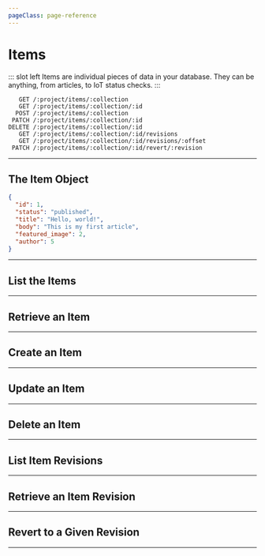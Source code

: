 ```yaml
---
pageClass: page-reference
---
```




# Items

<two-up>

::: slot left
Items are individual pieces of data in your database. They can be anything, from articles, to IoT status checks.
:::

<info-box title="Endpoints" slot="right">

```endpoints
   GET /:project/items/:collection
   GET /:project/items/:collection/:id
  POST /:project/items/:collection
 PATCH /:project/items/:collection/:id
DELETE /:project/items/:collection/:id
   GET /:project/items/:collection/:id/revisions
   GET /:project/items/:collection/:id/revisions/:offset
 PATCH /:project/items/:collection/:id/revert/:revision
```

</info-box>
</two-up>

---

## The Item Object

<two-up>
<template slot="left">

Items don't have a pre-defined schema. The format depends completely on how you configured your collections and fields in Directus. For the sake of documentation, we'll use a fictional `articles` collection with the following fields: `id`, `status`, `title`, `body`, `featured_image`, and `author`.

</template>

<info-box title="Example Item Object" slot="right" class="sticky">

```json
{
  "id": 1,
  "status": "published",
  "title": "Hello, world!",
  "body": "This is my first article",
  "featured_image": 2,
  "author": 5
}
```

</info-box>
</two-up>

---

## List the Items

<two-up>
<template slot="left">

List the items.

### Parameters

<def-list>

!!! include (params/project.md) !!!
!!! include (params/collection.md) !!!

</def-list>

### Query

<def-list>

!!! include (query/fields.md) !!!
!!! include (query/limit.md) !!!
!!! include (query/offset.md) !!!
!!! include (query/sort.md) !!!
!!! include (query/single.md) !!!
!!! include (query/status.md) !!!
!!! include (query/filter.md) !!!
!!! include (query/q.md) !!!
!!! include (query/meta.md) !!!

</def-list>

### Returns

Returns an array of [item objects](#the-item-object).

</template>

<template slot="right">
<div class="sticky">
<info-box title="Endpoint">

```endpoints
   GET /:project/items/:collection
```

</info-box>
<info-box title="Response">

```json
{
  "data": [
    {
      "id": 1,
      "status": "published",
      "title": "Hello, world!",
      "body": "This is my first article",
      "featured_image": 2,
      "author": 5
    },
    { ... },
    { ... }
  ]
}
```

</info-box>
</div>
</template>
</two-up>

---

## Retrieve an Item

<two-up>
<template slot="left">

Retrieve a single item by unique identifier.

### Parameters

<def-list>

!!! include (params/project.md) !!!
!!! include (params/collection.md) !!!
!!! include (params/id.md) !!!

</def-list>

### Query

<def-list>

!!! include (query/fields.md) !!!
!!! include (query/meta.md) !!!

</def-list>

### Returns

Returns the [item object](#the-item-object) for the given unique identifier.

</template>

<template slot="right">
<div class="sticky">
<info-box title="Endpoint">

```endpoints
   GET /:project/items/:collection/:id
```

</info-box>

<info-box title="Response">

```json
{
  "data": {
    "id": 1,
    "status": "published",
    "title": "Hello, world!",
    "body": "This is my first article",
    "featured_image": 2,
    "author": 5
  }
}
```

</info-box>
</div>
</template>
</two-up>

---

## Create an Item

<two-up>
<template slot="left">

Create a new item.

### Parameters

<def-list>

!!! include (params/project.md) !!!
!!! include (params/collection.md) !!!

</def-list>

### Attributes

Based on your specific setup.

### Query

<def-list>

!!! include (query/meta.md) !!!

</def-list>

### Returns

Returns the [item object](#the-item-object) for the item that was just created.

</template>

<template slot="right">
<div class="sticky">
<info-box title="Endpoint">

```endpoints
  POST /:project/items/:collection
```

</info-box>

<info-box title="Request">

```json
{
  "status": "published",
  "title": "Hello, world!",
  "body": "This is my first article",
  "featured_image": 2,
  "author": 5
}
```

</info-box>

<info-box title="Response">

```json
{
  "data": {
    "id": 14,
    "status": "published",
    "title": "Hello, world!",
    "body": "This is my first article",
    "featured_image": 2,
    "author": 5
  }
}
```

</info-box>
</div>
</template>
</two-up>

---

## Update an Item

<two-up>
<template slot="left">

Update an existing item.

### Parameters

<def-list>

!!! include (params/project.md) !!!
!!! include (params/collection.md) !!!
!!! include (params/id.md) !!!

</def-list>

### Attributes

Based on your specific setup.

### Query

<def-list>

!!! include (query/fields.md) !!!
!!! include (query/meta.md) !!!

</def-list>

### Returns

Returns the [item object](#the-item-object) for the item that was just updated.

</template>

<template slot="right">
<div class="sticky">
<info-box title="Endpoint">

```endpoints
 PATCH /:project/items/:collection/:id
```

</info-box>

<info-box title="Request">

```json
{
  "title": "Welcome!"
}
```

</info-box>

<info-box title="Response">

```json
{
  "data": {
    "id": 14,
    "status": "published",
    "title": "Welcome!",
    "body": "This is my first article",
    "featured_image": 2,
    "author": 5
  }
}
```

</info-box>
</div>
</template>
</two-up>

---

## Delete an Item

<two-up>
<template slot="left">

Delete an existing item

### Parameters

<def-list>

!!! include (params/project.md) !!!
!!! include (params/collection.md) !!!
!!! include (params/id.md) !!!

</def-list>

### Returns

Returns an empty body with HTTP status 204

</template>

<template slot="right">
<div class="sticky">
<info-box title="Endpoint">

```endpoints
DELETE /:project/items/:collection/:id
```

</info-box>
</div>
</template>
</two-up>

---

## List Item Revisions

<two-up>
<template slot="left">

List the revisions made to the given item.

### Parameters

<def-list>

!!! include (params/project.md) !!!
!!! include (params/collection.md) !!!
!!! include (params/id.md) !!!

</def-list>

### Query

<def-list>

!!! include (query/fields.md) !!!
!!! include (query/limit.md) !!!
!!! include (query/offset.md) !!!
!!! include (query/page.md) !!!
!!! include (query/sort.md) !!!
!!! include (query/single.md) !!!
!!! include (query/filter.md) !!!
!!! include (query/q.md) !!!
!!! include (query/meta.md) !!!

</def-list>

### Returns

Returns an array of [revision objects](/api/revisions.html#the-revision-object).

</template>

<template slot="right">
<div class="sticky">
<info-box title="Endpoint">

```endpoints
   GET /:project/items/:collection/:id/revisions
```

</info-box>
<info-box title="Response">

```json
{
  "data": [
    {
      "id": 35,
      "activity": 37,
      "collection": "articles",
      "item": "14",
      "data": {
        "id": 14,
        "status": "published",
        "title": "Hello, World!",
        "body": "This is my first article",
        "featured_image": 2,
        "author": 5
      },
      "delta": {
        "title": "Welcome!"
      },
      "parent_collection": null,
      "parent_item": null,
      "parent_changed": false
    },
    { ... },
    { ... }
  ]
}
```

</info-box>
</div>
</template>
</two-up>

---

## Retrieve an Item Revision

<two-up>
<template slot="left">

Retrieve a single revision of the item by offset.

### Parameters

<def-list>

!!! include (params/project.md) !!!
!!! include (params/collection.md) !!!

#### offset <def-type alert>required</def-type>
How many revisions to go back in time.

</def-list>

### Query

<def-list>

!!! include (query/fields.md) !!!
!!! include (query/meta.md) !!!

</def-list>

### Returns

Returns the [revision object](/api/revisions.html#the-revision-object) for the given unique identifier.

</template>

<template slot="right">
<div class="sticky">
<info-box title="Endpoint">

```endpoints
   GET /:project/items/:collection/:id/revisions/:offset
```

</info-box>

<info-box title="Response">

```json
{
  "data": {
    "id": 35,
    "activity": 37,
    "collection": "articles",
    "item": "14",
    "data": {
      "id": 14,
      "status": "published",
      "title": "Hello, World!",
      "body": "This is my first article",
      "featured_image": 2,
      "author": 5
    },
    "delta": {
      "title": "Welcome!"
    },
    "parent_collection": null,
    "parent_item": null,
    "parent_changed": false
  }
}
```

</info-box>
</div>
</template>
</two-up>

---

## Revert to a Given Revision

<two-up>
<template slot="left">

Revert the item to a given revision.

### Parameters

<def-list>

!!! include (params/project.md) !!!
!!! include (params/collection.md) !!!
!!! include (params/id.md) !!!

#### revision <def-type alert>required</def-type>
Unique identifier of the revision to revert to.

</def-list>

### Attributes

No attributes available.

### Query

<def-list>

!!! include (query/fields.md) !!!
!!! include (query/meta.md) !!!

</def-list>

### Returns

Returns the [item object](#the-item-object) in its new state.

</template>

<template slot="right">
<div class="sticky">
<info-box title="Endpoint">

```endpoints
 PATCH /:project/items/:collection/:id/revert/:revision
```

</info-box>

<info-box title="Response">

```json
{
  "data": {
    "id": 14,
    "status": "published",
    "title": "Welcome!",
    "body": "This is my first article",
    "featured_image": 2,
    "author": 5
  }
}
```

</info-box>
</div>
</template>
</two-up>

---